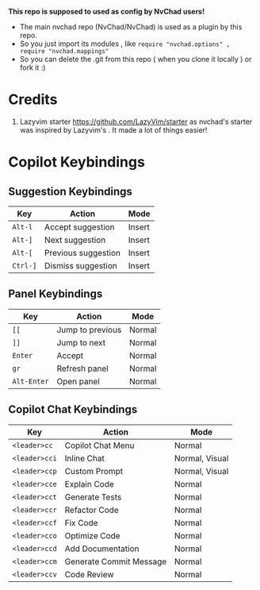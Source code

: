**This repo is supposed to used as config by NvChad users!**

- The main nvchad repo (NvChad/NvChad) is used as a plugin by this repo.
- So you just import its modules , like `require "nvchad.options" , require "nvchad.mappings"`
- So you can delete the .git from this repo ( when you clone it locally ) or fork it :)

# Credits

1. Lazyvim starter https://github.com/LazyVim/starter as nvchad's starter was inspired by Lazyvim's . It made a lot of things easier!

# Copilot Keybindings

## Suggestion Keybindings

| Key      | Action              | Mode   |
| -------- | ------------------- | ------ |
| `Alt-l`  | Accept suggestion   | Insert |
| `Alt-]`  | Next suggestion     | Insert |
| `Alt-[`  | Previous suggestion | Insert |
| `Ctrl-]` | Dismiss suggestion  | Insert |

## Panel Keybindings

| Key         | Action           | Mode   |
| ----------- | ---------------- | ------ |
| `[[`        | Jump to previous | Normal |
| `]]`        | Jump to next     | Normal |
| `Enter`     | Accept           | Normal |
| `gr`        | Refresh panel    | Normal |
| `Alt-Enter` | Open panel       | Normal |

## Copilot Chat Keybindings

| Key           | Action                  | Mode           |
| ------------- | ----------------------- | -------------- |
| `<leader>cc`  | Copilot Chat Menu       | Normal         |
| `<leader>cci` | Inline Chat             | Normal, Visual |
| `<leader>ccp` | Custom Prompt           | Normal, Visual |
| `<leader>cce` | Explain Code            | Normal         |
| `<leader>cct` | Generate Tests          | Normal         |
| `<leader>ccr` | Refactor Code           | Normal         |
| `<leader>ccf` | Fix Code                | Normal         |
| `<leader>cco` | Optimize Code           | Normal         |
| `<leader>ccd` | Add Documentation       | Normal         |
| `<leader>ccm` | Generate Commit Message | Normal         |
| `<leader>ccv` | Code Review             | Normal         |

